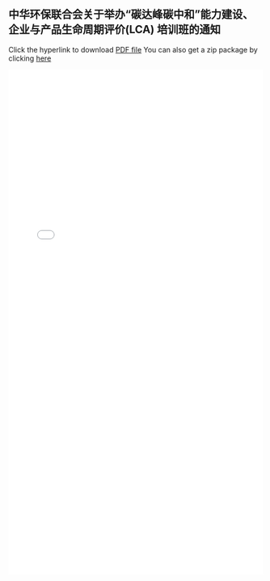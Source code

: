 ## 中华环保联合会关于举办“碳达峰碳中和”能力建设、企业与产品生命周期评价(LCA) 培训班的通知

Click the hyperlink to download <a href="/acef.pdf">PDF file</a>
You can also get a zip package by clicking <a href="/acef.zip">here</a>

<embed src="acef.pdf" type="application/pdf" width="100%" height="1000px" />
